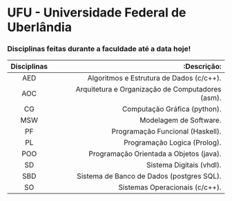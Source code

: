 # UFU - Universidade Federal de Uberlândia

### Disciplinas feitas durante a faculdade até a data hoje!  

Disciplinas | :Descrição:  
:---------: | ----------:
AED         | Algoritmos e Estrutura de Dados (c/c++).
AOC         | Arquitetura e Organização de Computadores (asm).
CG          | Computação Gráfica (python).
MSW         | Modelagem de Software.
PF          | Programação Funcional (Haskell).
PL          | Programação Logica (Prolog).
POO         | Programação Orientada a Objetos (java).
SD          | Sistema Digitais (vhdl).
SBD         | Sistema de Banco de Dados (postgres SQL).
SO          | Sistemas Operacionais (c/c++).
